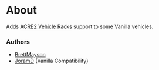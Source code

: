 # About

Adds [ACRE2 Vehicle Racks](http://acre2.idi-systems.com/wiki/user/vehicle-racks) support to some Vanilla vehicles.

### Authors

- [BrettMayson](https://github.com/BrettMayson)
- [JoramD](https://github.com/JoramD0) (Vanilla Compatibility)

